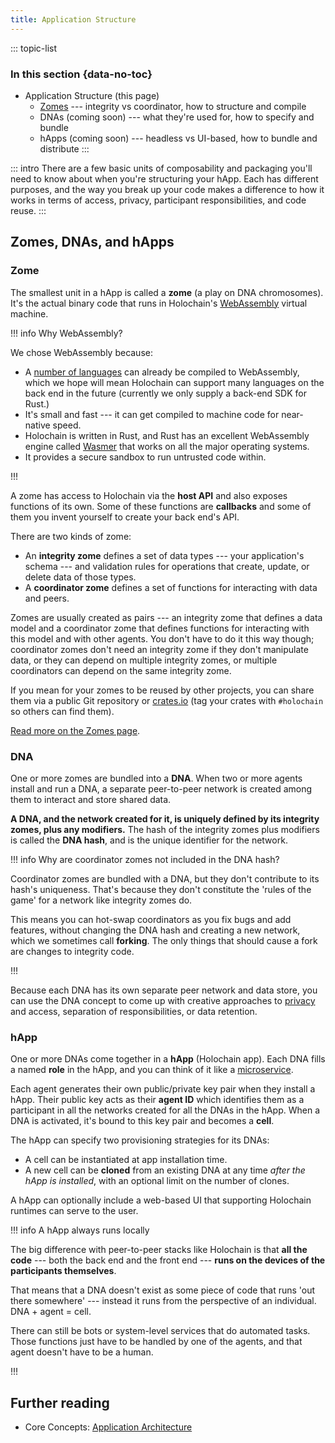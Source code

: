 ```yaml
---
title: Application Structure
---
```


::: topic-list
### In this section {data-no-toc}

* Application Structure (this page)
    * [Zomes](/build/zomes/) --- integrity vs coordinator, how to structure and compile
    * DNAs (coming soon) --- what they're used for, how to specify and bundle
    * hApps (coming soon) --- headless vs UI-based, how to bundle and distribute
:::

::: intro
There are a few basic units of composability and packaging you'll need to know about when you're structuring your hApp. Each has different purposes, and the way you break up your code makes a difference to how it works in terms of access, privacy, participant responsibilities, and code reuse.
:::

## Zomes, DNAs, and hApps

### Zome

The smallest unit in a hApp is called a **zome** (a play on DNA chromosomes). It's the actual binary code that runs in Holochain's [WebAssembly](https://webassembly.org/) virtual machine.

!!! info Why WebAssembly?

We chose WebAssembly because:

* A [number of languages](https://github.com/appcypher/awesome-wasm-langs) can already be compiled to WebAssembly, which we hope will mean Holochain can support many languages on the back end in the future (currently we only supply a back-end SDK for Rust.)
* It's small and fast --- it can get compiled to machine code for near-native speed.
* Holochain is written in Rust, and Rust has an excellent WebAssembly engine called [Wasmer](https://wasmer.io/) that works on all the major operating systems.
* It provides a secure sandbox to run untrusted code within.

!!!

A zome has access to Holochain via the **host API** and also exposes functions of its own. Some of these functions are **callbacks** and some of them you invent yourself to create your back end's API.

There are two kinds of zome:

* An **integrity zome** defines a set of data types --- your application's schema --- and validation rules for operations that create, update, or delete data of those types.
* A **coordinator zome** defines a set of functions for interacting with data and peers.

Zomes are usually created as pairs --- an integrity zome that defines a data model and a coordinator zome that defines functions for interacting with this model and with other agents. You don't have to do it this way though; coordinator zomes don't need an integrity zome if they don't manipulate data, or they can depend on multiple integrity zomes, or multiple coordinators can depend on the same integrity zome.

If you mean for your zomes to be reused by other projects, you can share them via a public Git repository or [crates.io](https://crates.io) (tag your crates with `#holochain` so others can find them).

[Read more on the Zomes page](/build/zomes/).

### DNA

One or more zomes are bundled into a **DNA**. When two or more agents install and run a DNA, a separate peer-to-peer network is created among them to interact and store shared data.

**A DNA, and the network created for it, is uniquely defined by its integrity zomes, plus any modifiers.** The hash of the integrity zomes plus modifiers is called the **DNA hash**, and is the unique identifier for the network.

!!! info Why are coordinator zomes not included in the DNA hash?

Coordinator zomes are bundled with a DNA, but they don't contribute to its hash's uniqueness. That's because they don't constitute the 'rules of the game' for a network like integrity zomes do.

This means you can hot-swap coordinators as you fix bugs and add features, without changing the DNA hash and creating a new network, which we sometimes call **forking**. The only things that should cause a fork are changes to integrity code.

!!!

Because each DNA has its own separate peer network and data store, you can use the DNA concept to come up with creative approaches to [privacy](https://dialnet.unirioja.es/servlet/articulo?codigo=8036267) and access, separation of responsibilities, or data retention.

### hApp

One or more DNAs come together in a **hApp** (Holochain app). Each DNA fills a named **role** in the hApp, and you can think of it like a [microservice](https://en.wikipedia.org/wiki/Microservices).

Each agent generates their own public/private key pair when they install a hApp. Their public key acts as their **agent ID** which identifies them as a participant in all the networks created for all the DNAs in the hApp. When a DNA is activated, it's bound to this key pair and becomes a **cell**.

The hApp can specify two provisioning strategies for its DNAs:

* A cell can be instantiated at app installation time.
* A new cell can be **cloned** from an existing DNA at any time _after the hApp is installed_, with an optional limit on the number of clones.

A hApp can optionally include a web-based UI that supporting Holochain runtimes <!-- TODO: link --> can serve to the user.

!!! info A hApp always runs locally

The big difference with peer-to-peer stacks like Holochain is that **all the code** --- both the back end and the front end --- **runs on the devices of the participants themselves**.

That means that a DNA doesn't exist as some piece of code that runs 'out there somewhere' --- instead it runs from the perspective of an individual. DNA + agent = cell.

There can still be bots or system-level services that do automated tasks. Those functions just have to be handled by one of the agents, and that agent doesn't have to be a human.

!!!

## Further reading

* Core Concepts: [Application Architecture](/concepts/2_application_architecture)